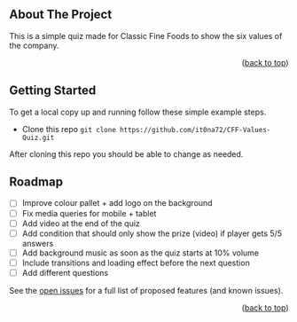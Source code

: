 <!-- ABOUT THE PROJECT -->

## About The Project

This is a simple quiz made for Classic Fine Foods to show the six values of the company.

<p align="right">(<a href="#readme-top">back to top</a>)</p>

<!-- GETTING STARTED -->

## Getting Started

To get a local copy up and running follow these simple example steps.

- Clone this repo
  `git clone https://github.com/it0na72/CFF-Values-Quiz.git`

After cloning this repo you should be able to change as needed.

<!-- ROADMAP -->

## Roadmap

- [ ] Improve colour pallet + add logo on the background
- [ ] Fix media queries for mobile + tablet
- [ ] Add video at the end of the quiz
- [ ] Add condition that should only show the prize (video) if player gets 5/5 answers
- [ ] Add background music as soon as the quiz starts at 10% volume
- [ ] Include transitions and loading effect before the next question
- [ ] Add different questions

See the [open issues](https://github.com/it0na72/CFF-Values-Quiz/issue) for a full list of proposed features (and known issues).

<p align="right">(<a href="#readme-top">back to top</a>)</p>
